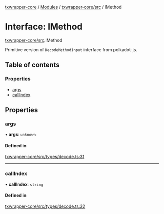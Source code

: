 [txwrapper-core](../README.md) / [Modules](../modules.md) / [txwrapper-core/src](../modules/txwrapper_core_src.md) / IMethod

# Interface: IMethod

[txwrapper-core/src](../modules/txwrapper_core_src.md).IMethod

Primitive version of `DecodeMethodInput` interface from polkadot-js.

## Table of contents

### Properties

- [args](txwrapper_core_src.IMethod.md#args)
- [callIndex](txwrapper_core_src.IMethod.md#callindex)

## Properties

### args

• **args**: `unknown`

#### Defined in

[txwrapper-core/src/types/decode.ts:31](https://github.com/paritytech/txwrapper-core/blob/f50cd9c/packages/txwrapper-core/src/types/decode.ts#L31)

___

### callIndex

• **callIndex**: `string`

#### Defined in

[txwrapper-core/src/types/decode.ts:32](https://github.com/paritytech/txwrapper-core/blob/f50cd9c/packages/txwrapper-core/src/types/decode.ts#L32)
